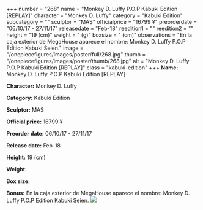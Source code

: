 +++
number = "268"
name = "Monkey D. Luffy P.O.P Kabuki Edition [REPLAY]"
character = "Monkey D. Luffy"
category = "Kabuki Edition"
subcategory = ""
sculptor = "MAS"
officialprice = "16799 ¥"
preorderdate = "06/10/17 - 27/11/17"
releasedate = "Feb-18"
reedition1 = ""
reedition2 = ""
height = "19 (cm)"
weight = " (g)"
boxsize = " (cm)"
observations = "En la caja exterior de MegaHouse aparece el nombre: Monkey D. Luffy P.O.P Edition Kabuki Seien."
image = "/onepiecefigures/images/poster/full/268.jpg"
thumb = "/onepiecefigures/images/poster/thumb/268.jpg"
alt = "Monkey D. Luffy P.O.P Kabuki Edition [REPLAY]"
class = "kabuki-edition"
+++
**Name:** Monkey D. Luffy P.O.P Kabuki Edition [REPLAY]

**Character:** Monkey D. Luffy

**Category:** Kabuki Edition 

**Sculptor:** MAS

**Official price:** 16799 ¥

**Preorder date:** 06/10/17 - 27/11/17

**Release date:** Feb-18

**Height:** 19 (cm)

**Weight:** 

**Box size:** 

**Bonus:** En la caja exterior de MegaHouse aparece el nombre: Monkey D. Luffy P.O.P Edition Kabuki Seien.
<img src="/onepiecefigures/images/poster/thumb/268.jpg">
